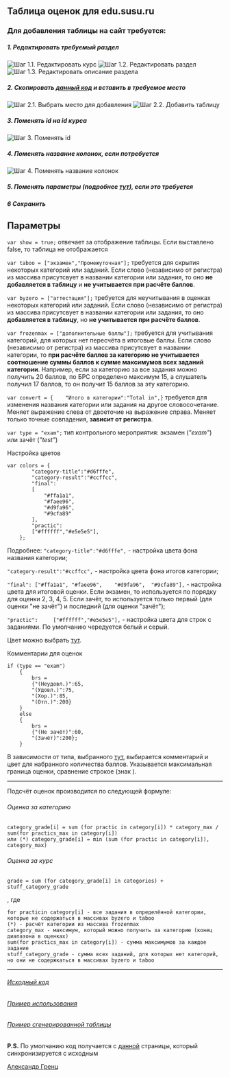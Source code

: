 ## Таблица оценок для edu.susu.ru


### Для добавления таблицы на сайт требуется:
##### 1. Редактировать требуемый раздел
![Шаг 1.1. Редактировать курс](https://github.com/AlexandrGrents/table-esu-susu/blob/master/images/st1.png "Редактировать курс")
![Шаг 1.2. Редактировать раздел](https://github.com/AlexandrGrents/table-esu-susu/blob/master/images/st2.png "Редактировать раздел")
![Шаг 1.3. Редактировать описание раздела](https://github.com/AlexandrGrents/table-esu-susu/blob/master/images/st3.png "Редактировать описание раздела")
##### 2. Скопировать [данный код](https://github.com/AlexandrGrents/table-esu-susu/blob/master/for%20copy.hrml) и вставить в требуемое место
![Шаг 2.1. Выбрать место для добавления](https://github.com/AlexandrGrents/table-esu-susu/blob/master/images/st4.png "Выбрать место для добавления")
![Шаг 2.2. Добавить таблицу](https://github.com/AlexandrGrents/table-esu-susu/blob/master/images/st5.png "Добавить таблицу")
##### 3. Поменять id на id курса 
![Шаг 3. Поменять id](https://github.com/AlexandrGrents/table-esu-susu/blob/master/images/st6.png)
##### 4. Поменять название колонок, если потребуется
![Шаг 4. Поменять название колонок](https://github.com/AlexandrGrents/table-esu-susu/blob/master/images/st7.png)
##### 5. Поменять параметры (подробнее [тут](#params)), если это требуется
##### 6 Сохранить

## Параметры

`var show = true;` отвечает за отображение таблицы. Если выставлено false, то таблица не отображается

`var taboo = ["экзамен","Промежуточная"];` требуется для скрытия некоторых категорий или заданий. Если слово (независимо от регистра) из массива присутсвует в названии категории или задания, то оно **не добавляется в таблицу** и **не учитывается при расчёте баллов**.

<span name = "params"></span>

`var byzero = ["аттестация"];` требуется для неучитывания в оценках некоторых категорий или заданий. Если слово (независимо от регистра) из массива присутсвует в названии категории или задания, то оно **добавляется в таблицу**, но **не учитывается при расчёте баллов**.

`var frozenmax = ["дополнительные баллы"];` требуется для учитывания категорий, для которых нет пересчёта в итоговые баллы. Если слово (независимо от регистра) из массива присутсвует в названии категории, то **при расчёте баллов за категорию не учитывается соотношение суммы баллов к сумме максимумов всех заданий категории**. Например, если за категорию за все задания можно получить 20 баллов, по БРС определено максимум 15, а слушатель получил 17 баллов, то он получит 15 баллов за эту категорию.

`var convert = {	"Итого в категории":"Total in",}` требуется для изменения названия категории или задания на другое словосочетание. Меняет выражение слева от двоеточие на выражение справа. Меняет только точные совпадения, **зависит от регистра**.

`var type = "exam";` тип контрольного мероприятия: экзамен (*"exam"*) или зачёт (*"test"*)

Настройка цветов

<span name = "type"></span>
```
var colors = {
		"category-title":"#d6fffe",
		"category-result":"#ccffcc",
		"final":
		[
			"#ffa1a1",
			"#faee96",
			"#d9fa96",
			"#9cfa89"
		],
		"practic":
		["#ffffff","#e5e5e5"],
	};
```
Подробнее:
`"category-title":"#d6fffe",` - настройка цвета фона названия категории;

`"category-result":"#ccffcc",` - настройка цвета фона итогов категории;

`"final": ["#ffa1a1", "#faee96",	"#d9fa96",	"#9cfa89"],` - настройка цвета для итоговой оценки. Если экзамен, то используется по порядку для оценки 2, 3, 4, 5. Если зачёт, то используется только первый (для оценки "не зачёт") и последний (для оценки "зачёт");

`"practic":		["#ffffff","#e5e5e5"],` - настройка цвета для строк с заданиями. По умолчанию чередуется белый и серый.

Цвет можно выбрать [тут](https://htmlcolorcodes.com/color-picker/).


Комментарии для оценок
```
if (type == "exam")
	{
		brs = 
		{"(Неудовл.)":65,
		"(Удовл.)":75,
		"(Хор.)":85,
		"(Отл.)":200}
	}
	else
	{
		brs = 
		{"(Не зачёт)":60,
		"(Зачёт)":200};
	}
```
В зависимости от типа, выбранного [тут](#type), выбирается комментарий и цвет для набранного количества баллов. Указывается максимальная граница оценки, сравнение строкое (знак ).

<hr>

Подсчёт оценок производится по следующей формуле:

###### Оценка за категорию
    category_grade[i] = sum (for practic in category[i]) * category_max / sum(for practics_max in category[i])
    или (*) category_grade[i] = min (sum (for practic in category[i]), category_max)
###### Оценка за курс
    grade = sum (for category_grade[i] in categories) + stuff_category_grade

, где

    for practicin category[i] - все задания в определённой категории, которые не содержаться в массивах byzero и taboo
    (*) - расчёт категории из массива frozenmax
    category_max - максимум, который можно получить за категорию (конец диапазона в оценках)
    sum(for practics_max in category[i]) - сумма максимумов за каждое задание 
    stuff_category_grade - сумма всех заданий, для которых нет категорий, но они не содержкаться в массивах byzero и taboo
    
<hr>


###### [Исходный код](https://github.com/AlexandrGrents/table-esu-susu/blob/master/script.js)
###### [Пример использования](https://github.com/AlexandrGrents/table-esu-susu/blob/master/example.html)
###### [Пример сгенерированной таблицы](https://github.com/AlexandrGrents/table-esu-susu/blob/master/example.md)

**P.S.** По умолчанию код получается с [данной](https://raw.githack.com/AlexandrGrents/table-esu-susu/master/script.js) страницы, который синхронизируется с исходным

[Александр Гренц](mailto:alx.grents@gmail.com)
